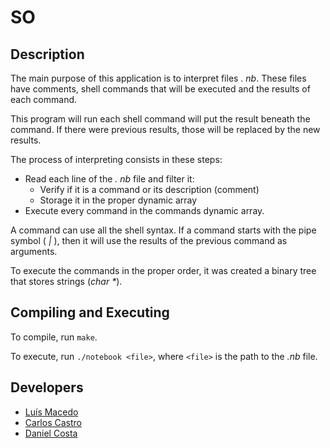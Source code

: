 # SO

## Description

The main purpose of this application is to interpret files *. nb*. These files have comments, shell commands that will be executed and the results of each command.

This program will run each shell command will put the result beneath the command. If there were previous results, those will be replaced by the new results.

The process of interpreting consists in these steps:
* Read each line of the *. nb* file and filter it:
    * Verify if it is a command or its description (comment)    
    * Storage it in the proper dynamic array
* Execute every command in the commands dynamic array.

A command can use all the shell syntax. If a command starts with the pipe symbol ( *|* ), then it will use the results of the previous command as arguments.

To execute the commands in the proper order, it was created a binary tree that stores strings (*char \**).

## Compiling and Executing

To compile, run `make`.

To execute, run `./notebook <file>`, where `<file>` is the path to the *.nb* file.

## Developers

* [Luís Macedo](https://github.com/FallenFoil)  
* [Carlos Castro](https://github.com/carlosc20)  
* [Daniel Costa](https://github.com/Dans24)
